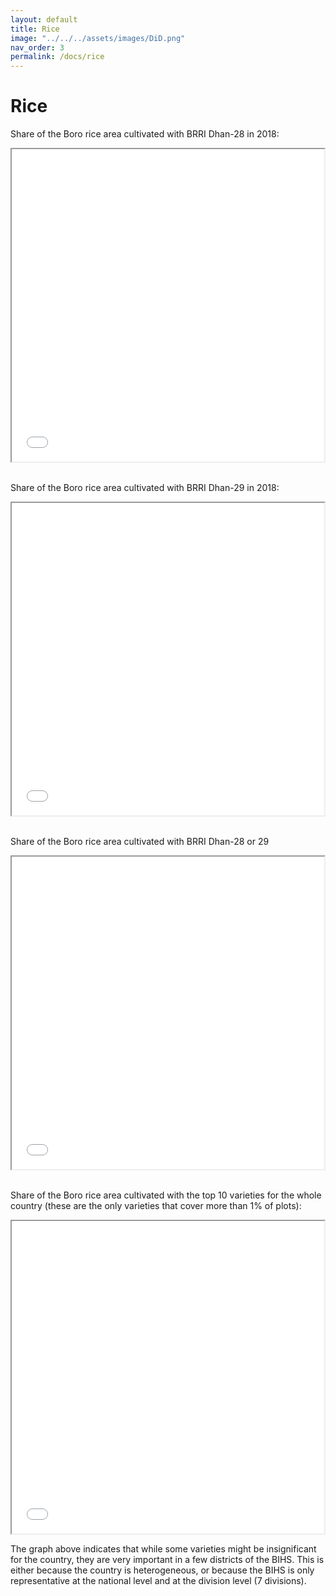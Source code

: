 ```yaml
---
layout: default
title: Rice
image: "../../../assets/images/DiD.png"
nav_order: 3
permalink: /docs/rice
---
```


# Rice


Share of the Boro rice area cultivated with BRRI Dhan-28 in 2018:
<iframe src="brri_28.html" height="500" width="500"> Rice </iframe>

<br>
<br>

Share of the Boro rice area cultivated with BRRI Dhan-29 in 2018:
<iframe src="brri_29.html" height="500" width="500"> Rice </iframe>

<br>
<br>

Share of the Boro rice area cultivated with BRRI Dhan-28 or 29
<iframe src="either_28_29.html" height="500" width="500"> Rice </iframe>

<br>
<br>

Share of the Boro rice area cultivated with the top 10 varieties for the whole country (these are the only varieties that cover more than 1% of plots):
<iframe src="total_major.html" height="500" width="500"> Rice </iframe>

The graph above indicates that while some varieties might be insignificant for the country, they are very important in a few districts of the BIHS. This is either because the country is heterogeneous, or because the BIHS is only representative at the national level and at the division level (7 divisions).
